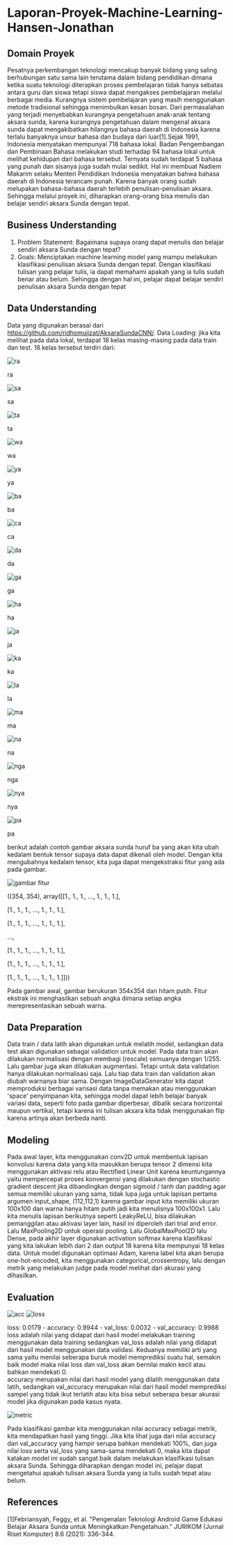 # Laporan-Proyek-Machine-Learning-Hansen-Jonathan

## Domain Proyek
Pesatnya perkembangan teknologi mencakup banyak bidang yang saling berhubungan satu sama lain terutama dalam bidang pendidikan dimana ketika suatu teknologi diterapkan proses pembelajaran tidak hanya sebatas antara guru dan siswa tetapi siswa dapat mengakses pembelajaran melalui berbagai media. Kurangnya sistem pembelajaran yang masih menggunakan metode tradisional sehingga menimbulkan kesan bosan. Dari permasalahan yang terjadi menyebabkan kurangnya pengetahuan anak-anak tentang aksara sunda, karena kurangnya pengetahuan dalam mengenal aksara sunda dapat mengakibatkan hilangnya bahasa daerah di Indonesia karena terlalu banyaknya unsur bahasa dan budaya dari luar[1].Sejak 1991, Indonesia menyatakan mempunyai 718 bahasa lokal. Badan Pengembangan dan Pembinaan Bahasa melakukan studi terhadap 94 bahasa lokal untuk melihat kehidupan dari bahasa tersebut. Ternyata sudah terdapat 5 bahasa yang punah dan sisanya juga sudah mulai sedikit. Hal ini membuat Nadiem Makarim selaku Menteri Pendidikan Indonesia menyatakan bahwa bahasa daerah di Indonesia terancam punah. Karena banyak orang sudah melupakan bahasa-bahasa daerah terlebih penulisan-penulisan aksara. Sehingga melalui proyek ini, diharapkan orang-orang bisa menulis dan belajar sendiri aksara Sunda dengan tepat.


## Business Understanding
1. Problem Statement:
   Bagaimana supaya orang dapat menulis dan belajar sendiri aksara Sunda dengan tepat?
2. Goals:
   Menciptakan machine learning model yang mampu melakukan klasifikasi penulisan aksara Sunda dengan tepat. Dengan klasifikasi tulisan yang pelajar tulis, ia dapat memahami apakah yang ia tulis sudah benar atau belum. Sehingga dengan hal ini, pelajar dapat belajar sendiri penulisan aksara Sunda dengan tepat


## Data Understanding
Data yang digunakan berasal dari https://github.com/ridhomujizat/AksaraSundaCNN/.
Data Loading: jika kita melihat pada data lokal, terdapat 18 kelas masing-masing pada data train dan test.
18 kelas tersebut terdiri dari:

![ra](https://user-images.githubusercontent.com/106476815/181581155-23cc3a81-8d32-43e6-add9-7f78a76ce4c5.png)

ra

![sa](https://user-images.githubusercontent.com/106476815/181581162-8420022e-eeeb-4649-ba7b-48f2cc4bcd82.png)

sa

![ta](https://user-images.githubusercontent.com/106476815/181581167-558560d1-2327-43fa-89a0-3f96303b97b5.png)

ta

![wa](https://user-images.githubusercontent.com/106476815/181581169-3a509c79-ca07-4478-8916-e02c8e8e06eb.png)

wa

![ya](https://user-images.githubusercontent.com/106476815/181581171-8a4c77bc-9fe2-49de-a980-9d61788b5b4d.png)

ya

![ba](https://user-images.githubusercontent.com/106476815/181581175-65c0637d-c0e2-4fea-b689-3c581fc363da.png)

ba

![ca](https://user-images.githubusercontent.com/106476815/181581176-1d3ed2f3-f31d-4ffa-81b3-83fc26e48531.png)

ca

![da](https://user-images.githubusercontent.com/106476815/181581182-ef9c2115-eef3-412b-a696-ec99866486f6.png)

da

![ga](https://user-images.githubusercontent.com/106476815/181581185-06faa381-8e86-466c-849f-51258f39c3c5.png)

ga

![ha](https://user-images.githubusercontent.com/106476815/181581186-ba185280-8837-45b7-a2ec-c3154a70cbae.png)

ha

![ja](https://user-images.githubusercontent.com/106476815/181581189-d7a19e9b-8de8-4025-9413-d1929b0e9664.png)

ja

![ka](https://user-images.githubusercontent.com/106476815/181581191-d4df8c00-5037-4abc-a694-0215029e2b0e.png)

ka

![la](https://user-images.githubusercontent.com/106476815/181581193-7a88a41f-d2ae-48b2-9794-55ab0260db02.png)

la

![ma](https://user-images.githubusercontent.com/106476815/181581197-76fa3ddc-f653-456d-b4b9-d712b7101722.png)

ma

![na](https://user-images.githubusercontent.com/106476815/181581198-c31017b4-cae3-48f9-a0f4-4bd458269ca3.png)

na

![nga](https://user-images.githubusercontent.com/106476815/181581202-b3daa361-4097-4328-bdbe-81535f45cf4d.png)

nga

![nya](https://user-images.githubusercontent.com/106476815/181581207-877db8a5-436d-4a4e-85bb-5be7f8da0663.png)

nya

![pa](https://user-images.githubusercontent.com/106476815/181581209-55969aa5-2f3d-4222-8b06-afa946a98bbf.png)

pa

berikut adalah contoh gambar aksara sunda huruf ba yang akan kita ubah kedalam bentuk tensor supaya data dapat dikenali oleh model. Dengan kita mengubahnya kedalam tensor, kita juga dapat mengekstraksi fitur yang ada pada gambar.

![gambar fitur](https://user-images.githubusercontent.com/106476815/181236794-5a64370f-263c-4633-a23f-a90f0d87b3db.png)

((354, 354),
array([[1., 1., 1., ..., 1., 1., 1.],

[1., 1., 1., ..., 1., 1., 1.],
        
[1., 1., 1., ..., 1., 1., 1.],
        
...,
        
[1., 1., 1., ..., 1., 1., 1.],
        
[1., 1., 1., ..., 1., 1., 1.],
        
[1., 1., 1., ..., 1., 1., 1.]]))
        
Pada gambar awal, gambar berukuran 354x354 dan hitam putih. Fitur ekstrak ini menghasilkan sebuah angka dimana setiap angka merepresentasikan sebuah warna.


## Data Preparation

Data train / data latih akan digunakan untuk melatih model, sedangkan data test akan digunakan sebagai validation untuk model. Pada data train akan dilakukan normalisasi dengan membagi (rescale) semuanya dengan 1/255. Lalu gambar juga akan dilakukan augmentasi. Tetapi untuk data validation hanya dilakukan normalisasi saja. Lalu tiap data train dan validation akan diubah warnanya biar sama. Dengan ImageDataGenerator kita dapat memproduksi berbagai varisasi data tanpa memakan atau menggunakan 'space' penyimpanan kita, sehingga model dapat lebih belajar banyak variasi data, seperti foto pada gambar diperbesar, dibalik secara horizontal maupun vertikal, tetapi karena ini tulisan aksara kita tidak menggunakan flip karena artinya akan berbeda nanti.


## Modeling
Pada awal layer, kita menggunakan conv2D untuk membentuk lapisan konvolusi karena data yang kita masukkan berupa tensor 2 dimensi kita menggunakan aktivasi relu atau Rectified Linear Unit karena keuntungannya yaitu mempercepat proses konvergensi yang dilakukan dengan stochastic gradient descent jika dibandingkan dengan sigmoid / tanh dan padding agar semua memiliki ukuran yang sama, tidak lupa juga untuk lapisan pertama argumen input_shape, (112,112,1) karena gambar input kita memiliki ukuran 100x100 dan warna hanya hitam putih jadi kita menulisnya 100x100x1. Lalu kita menulis lapisan berikutnya seperti LeakyReLU, bisa dilakukan pemanggilan atau aktivasi layer lain, hasil ini diperoleh dari trial and error. Lalu MaxPooling2D untuk operasi pooling. Lalu GlobalMaxPool2D lalu Dense, pada akhir layer digunakan activation softmax karena klasifikasi yang kita lakukan lebih dari 2 dan output 18 karena kita mempunyai 18 kelas data. Untuk model digunakan optimasi Adam, karena label kita akan berupa one-hot-encoded, kita menggunakan categorical_crossentropy, lalu dengan metrik yang melakukan judge pada model melihat dari akurasi yang dihasilkan.


## Evaluation

![acc](https://user-images.githubusercontent.com/106476815/181580647-3aa65748-9514-4764-9b2f-71c43ae9e660.png)
![loss](https://user-images.githubusercontent.com/106476815/181580636-831aaab5-6d09-4519-a4c0-422c95f0db15.png)

loss: 0.0179 - accuracy: 0.9944 - val_loss: 0.0032 - val_accuracy: 0.9988
loss adalah nilai yang didapat dari hasil model melakukan training menggunakan data training sedangkan val_loss adalah nilai yang didapat dari hasil model menggunakan data validasi. Keduanya memiliki arti yang sama yaitu menilai seberapa buruk model memprediksi suatu hal, semakin baik model maka nilai loss dan val_loss akan bernilai makin kecil atau bahkan mendekati 0.  
accuracy merupakan nilai dari hasil model yang dilatih menggunakan data latih, sedangkan val_accuracy merupakan nilai dari hasil model memprediksi sampel yang tidak ikut terlatih atau kita bisa sebut seberapa besar akurasi model jika digunakan pada kasus nyata.

![metric](https://user-images.githubusercontent.com/106476815/181580642-909dc65a-b98c-4b11-afcb-7112a78aed4b.png)

Pada klasifikasi gambar kita menggunakan nilai accuracy sebagai metrik, kita mendapatkan hasil yang tinggi. Jika kita lihat juga dari nilai accuracy dan val_accuracy yang hampir serupa bahkan mendekati 100%, dan juga nilai loss serta val_loss yang sama-sama mendekati 0, maka kita dapat katakan model ini sudah sangat baik dalam melakukan klasifikasi tulisan aksara Sunda.
Sehingga diharapkan dengan model ini, pelajar dapat mengetahui apakah tulisan aksara Sunda yang ia tulis sudah tepat atau belum.

## References
[1]Febriansyah, Feggy, et al. "Pengenalan Teknologi Android Game Edukasi Belajar Aksara Sunda untuk Meningkatkan Pengetahuan." JURIKOM (Jurnal Riset Komputer) 8.6 (2021): 336-344.
